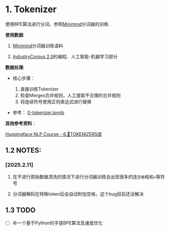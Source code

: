 # 1. Tokenizer

使用BPE算法进行分词，参照[Minimind](https://github.com/jingyaogong/minimind)分词器的训练.

**使用数据**:

1. [Minimind](https://github.com/jingyaogong/minimind)分词器训练语料

2. [IndustryCorpus 2.0](https://data.baai.ac.cn/details/BAAI-IndustryCorpus-v2)的编程、人工智能-机器学习部分

**数据处理**:

- 核心步骤：

    1. 直接训练Tokenizer
    2. 检查Merges合并规则，人工提取不合理的合并规则
    3. 将连续符号使用正则表达式进行替换

- 参考： [0-tokenizer.ipynb](./notebooks/0-tokenizer.ipynb)

**其他参考资料**：

[Huggingface NLP Course - 6.🤗TOKENIZERS库](https://huggingface.co/learn/nlp-course/zh-CN/chapter6/1?fw=pt)

## **1.2 NOTES:**

### [2025.2.11]

1. 在不进行原始数据清洗的情况下进行分词器训练会出现很多的连`空格`格和`=`等符号

2. 分词器解码在特殊token后会自动附加空格，这个bug目前还没解决

## 1.3 TODO

- [ ] 补一个基于Python的手搓BPE算法及速度优化
